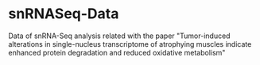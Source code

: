 # snRNASeq-Data
Data of snRNA-Seq analysis related with the paper "Tumor-induced alterations in single-nucleus transcriptome of atrophying muscles indicate enhanced protein degradation and reduced oxidative metabolism"
